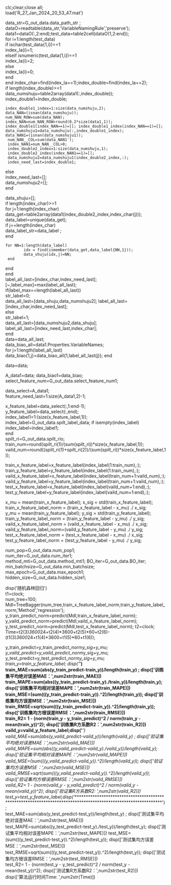 clc;clear;close all;	
load('R_27_Jan_2024_20_53_47.mat')	
	
data_str=G_out_data.data_path_str ; 
dataO=readtable(data_str,'VariableNamingRule','preserve'); 	
data1=dataO(:,2:end);test_data=table2cell(dataO(1,2:end));	
for i=1:length(test_data)	
      if ischar(test_data{1,i})==1	
          index_la(i)=1;   
      elseif isnumeric(test_data{1,i})==1	
          index_la(i)=2;    
      else	
        index_la(i)=0;    
    end 	
end	
index_char=find(index_la==1);index_double=find(index_la==2);		
 if length(index_double)>=1	
    data_numshuju=table2array(data1(:,index_double));	
    index_double1=index_double;	
	
    index_double1_index=1:size(data_numshuju,2);	
    data_NAN=(isnan(data_numshuju));  
    num_NAN_ROW=sum(data_NAN);	
    index_NAN=num_NAN_ROW>round(0.2*size(data1,1));	
    index_double1(index_NAN==1)=[]; index_double1_index(index_NAN==1)=[];	
    data_numshuju1=data_numshuju(:,index_double1_index);	
    data_NAN1=(isnan(data_numshuju1));  
     num_NAN__COL=sum(data_NAN1');	
     index_NAN1=num_NAN__COL>0;	
     index_double2_index=1:size(data_numshuju,1);	
     index_double2_index(index_NAN1==1)=[];	
     data_numshuju2=data_numshuju1(index_double2_index,:);	
     index_need_last=index_double1;	
 else	
   index_need_last=[];	
  data_numshuju2=[];	
end	

	
data_shuju=[];	
 if length(index_char)>=1	
  for j=1:length(index_char)	
    data_get=table2array(data1(index_double2_index,index_char(j)));	
    data_label=unique(data_get);	
if j==length(index_char)	
  data_label_str=data_label ;	
 end    	
	
    for NN=1:length(data_label)	
            idx = find(ismember(data_get,data_label{NN,1}));  	
            data_shuju(idx,j)=NN; 	
     end	
  end	
 end	
label_all_last=[index_char,index_need_last];	
[~,label_max]=max(label_all_last);	
 if(label_max==length(label_all_last))	
     str_label=0; 	
     data_all_last=[data_shuju,data_numshuju2];	
     label_all_last=[index_char,index_need_last];	
 else	
    str_label=1;	
    data_all_last=[data_numshuju2,data_shuju];	
    label_all_last=[index_need_last,index_char];     	
 end	
   data=data_all_last;	
   data_biao_all=data1.Properties.VariableNames;	
   for j=1:length(label_all_last)	
     data_biao{1,j}=data_biao_all{1,label_all_last(j)};	
   end	
	

data=data;	
	
	
  A_data1=data;	
 data_biao1=data_biao;	
 select_feature_num=G_out_data.select_feature_num1;  
	
data_select=A_data1;	
feature_need_last=1:size(A_data1,2)-1;	
	
	
	

  x_feature_label=data_select(:,1:end-1);    
  y_feature_label=data_select(:,end);         
 index_label1=1:(size(x_feature_label,1));	
 index_label=G_out_data.spilt_label_data; 
 if isempty(index_label)	
     index_label=index_label1;	
 end	
spilt_ri=G_out_data.spilt_rio;  
train_num=round(spilt_ri(1)/(sum(spilt_ri))*size(x_feature_label,1));         
vaild_num=round((spilt_ri(1)+spilt_ri(2))/(sum(spilt_ri))*size(x_feature_label,1)); 

 train_x_feature_label=x_feature_label(index_label(1:train_num),:);	
 train_y_feature_label=y_feature_label(index_label(1:train_num),:);	
 vaild_x_feature_label=x_feature_label(index_label(train_num+1:vaild_num),:);	
vaild_y_feature_label=y_feature_label(index_label(train_num+1:vaild_num),:);	
 test_x_feature_label=x_feature_label(index_label(vaild_num+1:end),:);	
 test_y_feature_label=y_feature_label(index_label(vaild_num+1:end),:);	

 x_mu = mean(train_x_feature_label);  x_sig = std(train_x_feature_label); 	
 train_x_feature_label_norm = (train_x_feature_label - x_mu) ./ x_sig;    
 y_mu = mean(train_y_feature_label);  y_sig = std(train_y_feature_label); 	
train_y_feature_label_norm = (train_y_feature_label - y_mu) ./ y_sig;   
 vaild_x_feature_label_norm = (vaild_x_feature_label - x_mu) ./ x_sig;   
 vaild_y_feature_label_norm=(vaild_y_feature_label - y_mu) ./ y_sig; 
test_x_feature_label_norm = (test_x_feature_label - x_mu) ./ x_sig;   
 test_y_feature_label_norm = (test_y_feature_label - y_mu) ./ y_sig;    
	

num_pop=G_out_data.num_pop1;   
num_iter=G_out_data.num_iter1;  
method_mti=G_out_data.method_mti1; 
BO_iter=G_out_data.BO_iter;   
min_batchsize=G_out_data.min_batchsize;  
max_epoch=G_out_data.max_epoch1;  
hidden_size=G_out_data.hidden_size1;  

	
	
	
	
disp('随机森林回归')	
t1=clock; 	
 num_tree=100;  
  Mdl=TreeBagger(num_tree,train_x_feature_label_norm,train_y_feature_label_norm,'Method','regression');     	
y_train_predict_norm=predict(Mdl,train_x_feature_label_norm);  
y_vaild_predict_norm=predict(Mdl,vaild_x_feature_label_norm);  	
y_test_predict_norm=predict(Mdl,test_x_feature_label_norm);
t2=clock;	
 Time=t2(3)*3600*24+t2(4)*3600+t2(5)*60+t2(6)-(t1(3)*3600*24+t1(4)*3600+t1(5)*60+t1(6));       	
	
	
	
 y_train_predict=y_train_predict_norm*y_sig+y_mu;  
 y_vaild_predict=y_vaild_predict_norm*y_sig+y_mu; 	
 y_test_predict=y_test_predict_norm*y_sig+y_mu; 	
 train_y=train_y_feature_label; disp('***************************************************************************************************************')   	
train_MAE=sum(abs(y_train_predict-train_y))/length(train_y) ; disp(['训练集平均绝对误差MAE：',num2str(train_MAE)])	
train_MAPE=sum(abs((y_train_predict-train_y)./train_y))/length(train_y); disp(['训练集平均相对误差MAPE：',num2str(train_MAPE)])	
train_MSE=(sum(((y_train_predict-train_y)).^2)/length(train_y)); disp(['训练集均方误差MSE：',num2str(train_MSE)]) 	
 train_RMSE=sqrt(sum(((y_train_predict-train_y)).^2)/length(train_y)); disp(['训练集均方根误差RMSE：',num2str(train_RMSE)]) 	
train_R2= 1 - (norm(train_y - y_train_predict)^2 / norm(train_y - mean(train_y))^2);   disp(['训练集R方系数R2：',num2str(train_R2)]) 	
vaild_y=vaild_y_feature_label;disp('***************************************************************************************************************')	
vaild_MAE=sum(abs(y_vaild_predict-vaild_y))/length(vaild_y) ; disp(['验证集平均绝对误差MAE：',num2str(vaild_MAE)])	
vaild_MAPE=sum(abs((y_vaild_predict-vaild_y)./vaild_y))/length(vaild_y); disp(['验证集平均相对误差MAPE：',num2str(vaild_MAPE)])	
vaild_MSE=(sum(((y_vaild_predict-vaild_y)).^2)/length(vaild_y)); disp(['验证集均方误差MSE：',num2str(vaild_MSE)])     	
 vaild_RMSE=sqrt(sum(((y_vaild_predict-vaild_y)).^2)/length(vaild_y)); disp(['验证集均方根误差RMSE：',num2str(vaild_RMSE)]) 	
vaild_R2= 1 - (norm(vaild_y - y_vaild_predict)^2 / norm(vaild_y - mean(vaild_y))^2);    disp(['验证集R方系数R2:  ',num2str(vaild_R2)])			
 test_y=test_y_feature_label;disp('***************************************************************************************************************');   	
test_MAE=sum(abs(y_test_predict-test_y))/length(test_y) ; disp(['测试集平均绝对误差MAE：',num2str(test_MAE)])        	
test_MAPE=sum(abs((y_test_predict-test_y)./test_y))/length(test_y); disp(['测试集平均相对误差MAPE：',num2str(test_MAPE)])	
 test_MSE=(sum(((y_test_predict-test_y)).^2)/length(test_y)); disp(['测试集均方误差MSE：',num2str(test_MSE)]) 	
 test_RMSE=sqrt(sum(((y_test_predict-test_y)).^2)/length(test_y)); disp(['测试集均方根误差RMSE：',num2str(test_RMSE)]) 	
 test_R2= 1 - (norm(test_y - y_test_predict)^2 / norm(test_y - mean(test_y))^2);   disp(['测试集R方系数R2：',num2str(test_R2)]) 	
disp(['算法运行时间Time: ',num2str(Time)])	
